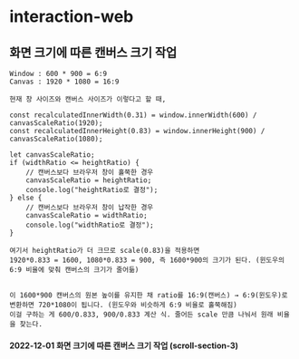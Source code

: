 # interaction-web

## 화면 크기에 따른 캔버스 크기 작업

    Window : 600 * 900 = 6:9
    Canvas : 1920 * 1080 = 16:9

    현재 창 사이즈와 캔버스 사이즈가 이렇다고 할 때,

    const recalculatedInnerWidth(0.31) = window.innerWidth(600) / canvasScaleRatio(1920);
    const recalculatedInnerHeight(0.83) = window.innerHeight(900) / canvasScaleRatio(1080);

    let canvasScaleRatio;
    if (widthRatio <= heightRatio) {
        // 캔버스보다 브라우저 창이 홀쭉한 경우
        canvasScaleRatio = heightRatio;
        console.log("heightRatio로 결정");
    } else {
        // 캔버스보다 브라우저 창이 납작한 경우
        canvasScaleRatio = widthRatio;
        console.log("widthRatio로 결정");
    }

    여기서 heightRatio가 더 크므로 scale(0.83)을 적용하면
    1920*0.833 = 1600, 1080*0.833 = 900, 즉 1600*900의 크기가 된다. (윈도우의 6:9 비율에 맞춰 캔버스의 크기가 줄어듦)


    이 1600*900 캔버스의 원본 높이를 유지한 채 ratio를 16:9(캔버스) → 6:9(윈도우)로 변환하면 720*1080이 됩니다. (윈도우와 비슷하게 6:9 비율로 홀쭉해짐)
    이걸 구하는 게 600/0.833, 900/0.833 계산 식. 줄어든 scale 만큼 나눠서 원래 비율을 찾는다.

#### 2022-12-01 화면 크기에 따른 캔버스 크기 작업 (scroll-section-3)
